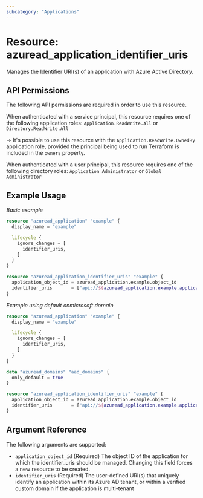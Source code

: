 ```yaml
---
subcategory: "Applications"
---
```


# Resource: azuread_application_identifier_uris

Manages the Identifier URI(s) of an application with Azure Active Directory.

## API Permissions

The following API permissions are required in order to use this resource.

When authenticated with a service principal, this resource requires one of the following application roles: `Application.ReadWrite.All` or `Directory.ReadWrite.All`

-> It's possible to use this resource with the `Application.ReadWrite.OwnedBy` application role, provided the principal being used to run Terraform is included in the `owners` property.

When authenticated with a user principal, this resource requires one of the following directory roles: `Application Administrator` or `Global Administrator`

## Example Usage

*Basic example*

```terraform
resource "azuread_application" "example" {
  display_name = "example"

  lifecycle {
    ignore_changes = [
      identifier_uris,
    ]
  }
}

resource "azuread_application_identifier_uris" "example" {
  application_object_id = azuread_application.example.object_id
  identifier_uris       = ["api://${azuread_application.example.application_id}"]
}
```

*Example using default onmicrosoft domain*

```terraform
resource "azuread_application" "example" {
  display_name = "example"

  lifecycle {
    ignore_changes = [
      identifier_uris,
    ]
  }
}

data "azuread_domains" "aad_domains" {
  only_default = true
}

resource "azuread_application_identifier_uris" "example" {
  application_object_id = azuread_application.example.object_id
  identifier_uris       = ["api://${azuread_application.example.application_id}", "https://exampleapp.${data.azuread_domains.aad_domains.domains.0.domain_name}"]
}
```

## Argument Reference

The following arguments are supported:

* `application_object_id` (Required) The object ID of the application for which the identifier_uris should be managed. Changing this field forces a new resource to be created.
* `identifier_uris` (Required) The user-defined URI(s) that uniquely identify an application within its Azure AD tenant, or within a verified custom domain if the application is multi-tenant
